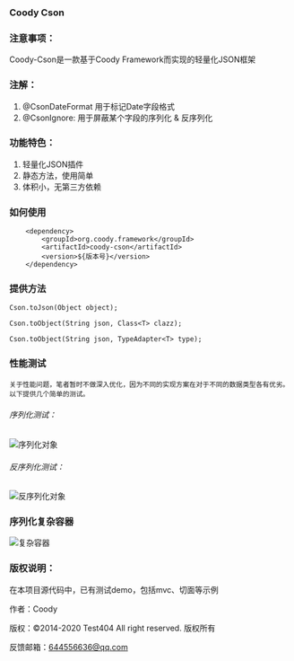 
### Coody Cson

### 注意事项：
   Coody-Cson是一款基于Coody Framework而实现的轻量化JSON框架
### 注解：
1) @CsonDateFormat
用于标记Date字段格式
2) @CsonIgnore:
用于屏蔽某个字段的序列化 & 反序列化




### 功能特色：
1) 轻量化JSON插件
2) 静态方法，使用简单
3) 体积小，无第三方依赖

### 如何使用


```
	<dependency>
	    <groupId>org.coody.framework</groupId>
	    <artifactId>coody-cson</artifactId>
	    <version>${版本号}</version>
	</dependency>
```

### 提供方法
	
	Cson.toJson(Object object);
	
	Cson.toObject(String json, Class<T> clazz);
	
	Cson.toObject(String json, TypeAdapter<T> type);
	

### 性能测试

	关于性能问题，笔者暂时不做深入优化，因为不同的实现方案在对于不同的数据类型各有优劣。以下提供几个简单的测试。

###### 序列化测试：
![序列化对象](https://images.gitee.com/uploads/images/2020/0108/105822_730f1507_1200611.png "序列化")
###### 反序列化测试：
![反序列化对象](https://images.gitee.com/uploads/images/2020/0108/105830_33bcaca7_1200611.png "反序列化")
	
	
### 序列化复杂容器

![复杂容器](https://images.gitee.com/uploads/images/2020/0108/105837_6f8d64d4_1200611.png "复杂容器")
	
	
### 版权说明：

在本项目源代码中，已有测试demo，包括mvc、切面等示例

作者：Coody
    
版权：©2014-2020 Test404 All right reserved. 版权所有

反馈邮箱：644556636@qq.com

